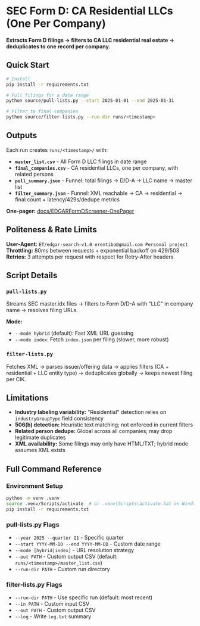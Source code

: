 # SEC Form D: CA Residential LLCs (One Per Company)

**Extracts Form D filings → filters to CA LLC residential real estate → deduplicates to one record per company.**

## Quick Start

```bash
# Install
pip install -r requirements.txt

# Pull filings for a date range
python source/pull-lists.py --start 2025-01-01 --end 2025-01-31

# Filter to final companies
python source/filter-lists.py --run-dir runs/<timestamp>
```

## Outputs

Each run creates `runs/<timestamp>/` with:
- **`master_list.csv`** - All Form D LLC filings in date range
- **`final_companies.csv`** - CA residential LLCs, one per company, with related persons
- **`pull_summary.json`** - Funnel: total filings → D/D-A → LLC name → master list
- **`filter_summary.json`** - Funnel: XML reachable → CA → residential → final count + latency/429s/dedupe metrics

**One-pager:** [docs/EDGARFormDScreener-OnePager](https://eituranalp.github.io/SEC-EDGAR-Form-D-Screener/EDGARFormDScreener-OnePager.pdf)

## Politeness & Rate Limits

**User-Agent:** `ET/edgar-search-v1.0 erentibo@gmail.com Personal project`  
**Throttling:** 80ms between requests + exponential backoff on 429/503  
**Retries:** 3 attempts per request with respect for Retry-After headers

## Script Details

### `pull-lists.py`
Streams SEC master.idx files → filters to Form D/D-A with "LLC" in company name → resolves filing URLs.

**Mode:**
- `--mode hybrid` (default): Fast XML URL guessing
- `--mode index`: Fetch `index.json` per filing (slower, more robust)

### `filter-lists.py`
Fetches XML → parses issuer/offering data → applies filters (CA + residential + LLC entity type) → deduplicates globally → keeps newest filing per CIK.

## Limitations

- **Industry labeling variability:** "Residential" detection relies on `industryGroupType` field consistency
- **506(b) detection:** Heuristic text matching; not enforced in current filters  
- **Related person dedupe:** Global across all companies; may drop legitimate duplicates
- **XML availability:** Some filings may only have HTML/TXT; hybrid mode assumes XML exists

## Full Command Reference

### Environment Setup
```bash
python -m venv .venv
source .venv/Scripts/activate  # or .venv\Scripts\activate.bat on Windows
pip install -r requirements.txt
```

### pull-lists.py Flags
- `--year 2025 --quarter Q1` - Specific quarter
- `--start YYYY-MM-DD --end YYYY-MM-DD` - Custom date range  
- `--mode [hybrid|index]` - URL resolution strategy
- `--out PATH` - Custom output CSV (default: `runs/<timestamp>/master_list.csv`)
- `--run-dir PATH` - Custom run directory

### filter-lists.py Flags  
- `--run-dir PATH` - Use specific run (default: most recent)
- `--in PATH` - Custom input CSV
- `--out PATH` - Custom output CSV  
- `--log` - Write `log.txt` summary
